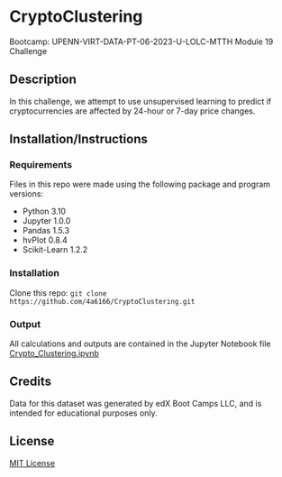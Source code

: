 # CryptoClustering
Bootcamp: UPENN-VIRT-DATA-PT-06-2023-U-LOLC-MTTH Module 19 Challenge

## Description
In this challenge, we attempt to use unsupervised learning to predict if cryptocurrencies are affected by 24-hour or 7-day price changes.

## Installation/Instructions
### Requirements
Files in this repo were made using the following package and program versions:
- Python 3.10
- Jupyter 1.0.0
- Pandas 1.5.3
- hvPlot 0.8.4
- Scikit-Learn 1.2.2

### Installation
Clone this repo: `git clone https://github.com/4a6166/CryptoClustering.git`

### Output
All calculations and outputs are contained in the Jupyter Notebook file [Crypto_Clustering.ipynb](/Crypto_Clustering.ipynb)

## Credits
Data for this dataset was generated by edX Boot Camps LLC, and is intended for educational purposes only.

## License
[MIT License](LICENSE)
